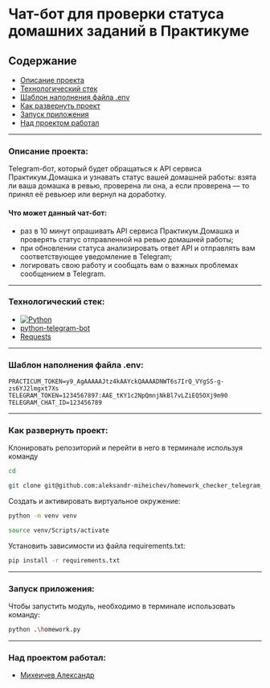 # Чат-бот для проверки статуса домашних заданий в Практикуме

## Содержание

- [Описание проекта](#описание-проекта)
- [Технологический стек](#технологический-стек)
- [Шаблон наполнения файла .env](#шаблон-наполнения-файла-env)
- [Как развернуть проект](#как-развернуть-проект)
- [Запуск приложения](#запуск-приложения)
- [Над проектом работал](#над-проектом-работал)

---

### Описание проекта:

Telegram-бот, который будет обращаться к API сервиса Практикум.Домашка и
узнавать статус вашей домашней работы: взята ли ваша домашка в ревью, проверена
ли она, а если проверена — то принял её ревьюер или вернул на доработку.

#### Что может данный чат-бот:

- раз в 10 минут опрашивать API сервиса Практикум.Домашка и проверять статус
  отправленной на ревью домашней работы;
- при обновлении статуса анализировать ответ API и отправлять вам
  соответствующее уведомление в Telegram;
- логировать свою работу и сообщать вам о важных проблемах сообщением в
  Telegram.

---

### Технологический стек:

- [![Python](https://img.shields.io/badge/python-3670A0?style=for-the-badge&logo=python&logoColor=ffdd54)](https://www.python.org/)
- [python-telegram-bot](https://docs.python-telegram-bot.org/en/stable/index.html)
- [Requests](https://requests.readthedocs.io/en/latest/)

---

### Шаблон наполнения файла .env:

```
PRACTICUM_TOKEN=y9_AgAAAAAJtz4kAAYckQAAAADNWT6s7IrQ_VYgSS-g-zs6YJ2lmgxt7Xs
TELEGRAM_TOKEN=1234567897:AAE_tKY1c2NpQmnjNkBl7vLZiEQ5OXj9m90
TELEGRAM_CHAT_ID=123456789
```

---

### Как развернуть проект:

Клонировать репозиторий и перейти в него в терминале используя команду

```bash
cd
```

```bash
git clone git@github.com:aleksandr-miheichev/homework_checker_telegram_bot.git
```

Создать и активировать виртуальное окружение:

```bash
python -m venv venv
```

```bash
source venv/Scripts/activate
```

Установить зависимости из файла requirements.txt:

```bash
pip install -r requirements.txt
```

---

### Запуск приложения:

Чтобы запустить модуль, необходимо в терминале использовать команду:

```bash
python .\homework.py
```

---

### Над проектом работал:

- [Михеичев Александр](https://github.com/aleksandr-miheichev)
